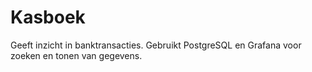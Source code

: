 # Kasboek

Geeft inzicht in banktransacties. Gebruikt PostgreSQL en Grafana voor zoeken en tonen van gegevens. 
